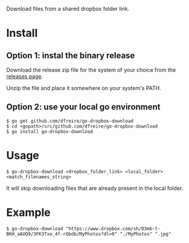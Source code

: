 Download files from a shared dropbox folder link.

# Install

## Option 1: instal the binary release

Download the release zip file for the system of your choice from the [releases page](https://github.com/dfreire/go-dropbox-download/releases/).

Unzip the file and place it somewhere on your system's PATH.

## Option 2: use your local go environment

```
$ go get github.com/dfreire/go-dropbox-download
$ cd <gopath>/src/github.com/dfreire/go-dropbox-download
$ go install go-dropbox-download
```

# Usage

```
$ go-dropbox-download <dropbox_folder_link> <local_folder> <match_filenames_string>
```

It will skip downloading files that are already present in the local folder.

# Example

```
$ go-dropbox-download "https://www.dropbox.com/sh/D3mb-t-BKH_aAUQ9/3FK3Txo_4f-rQbdb/MyPhotos?dl=0" "./MyPhotos" ".jpg"
```

